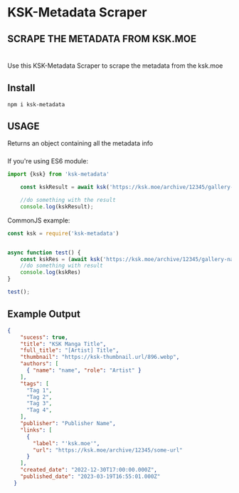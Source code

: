 # KSK-Metadata Scraper
## SCRAPE THE METADATA FROM KSK.MOE

#

Use this KSK-Metadata Scraper to scrape the metadata from the ksk.moe

## Install
```
npm i ksk-metadata
```

## USAGE

Returns an object containing all the metadata info
###
If you're using ES6 module:
```js
import {ksk} from 'ksk-metadata'

    const kskResult = await ksk('https://ksk.moe/archive/12345/gallery-name')

    //do something with the result
    console.log(kskResult);

```
CommonJS example:
```js
const ksk = require('ksk-metadata')


async function test() {
    const kskRes = (await ksk('https://ksk.moe/archive/12345/gallery-name'))
    //do something with result
    console.log(kskRes)
}

test();
```
###
## Example Output
```json
{
    "sucess": true,
    "title": "KSK Manga Title",
    "full_title": "[Artist] Title",
    "thumbnail": "https://ksk-thumbnail.url/896.webp",
    "authors": [
      { "name": "name", "role": "Artist" }
    ],
    "tags": [
      "Tag 1",
      "Tag 2",
      "Tag 3",
      "Tag 4",
    ],
    "publisher": "Publisher Name",
    "links": [
      {
        "label": "'ksk.moe'",
        "url": "https://ksk.moe/archive/12345/some-url"
      }
    ],
    "created_date": "2022-12-30T17:00:00.000Z",
    "published_date": "2023-03-19T16:55:01.000Z"
  }
```
